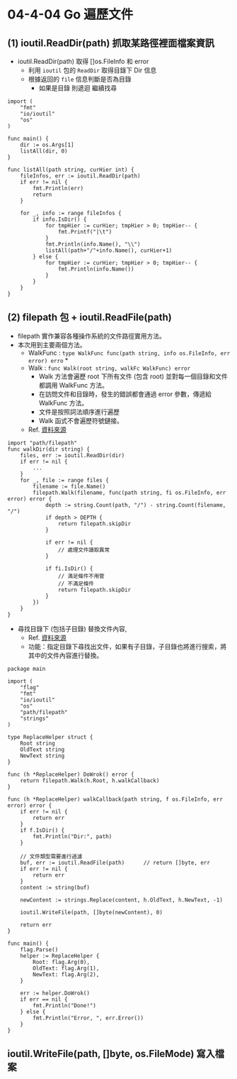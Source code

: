 # 04-4-04 Go 遍歷文件

## (1) ioutil.ReadDir(path) 抓取某路徑裡面檔案資訊

* ioutil.ReadDir(path) 取得 []os.FileInfo 和 error
	* 利用 `ioutil` 包的 `ReadDir` 取得目錄下 Dir 信息
	* 根據返回的 `file` 信息判斷是否為目錄
		* 如果是目錄 則遞迴 繼續找尋
```
import (
	"fmt"
	"io/ioutil"
	"os"
)

func main() {
	dir := os.Args[1]
	listAll(dir, 0)
}

func listAll(path string, curHier int) {
	fileInfos, err := ioutil.ReadDir(path)
	if err != nil {
		fmt.Println(err)
		return
	}

	for _, info := range fileInfos {
		if info.IsDir() {
			for tmpHier := curHier; tmpHier > 0; tmpHier-- {
				fmt.Printf("|\t")
			}
			fmt.Println(info.Name(), "\\")
			listAll(path+"/"+info.Name(), curHier+1)
		} else {
			for tmpHier := curHier; tmpHier > 0; tmpHier-- {
				fmt.Println(info.Name())
			}
		}
	}
}
```

## (2) filepath 包 + ioutil.ReadFile(path)

* filepath 實作兼容各種操作系統的文件路徑實用方法。
* 本次用到主要兩個方法。
	* WalkFunc : `type WalkFunc func(path string, info os.FileInfo, err error) erro`
		*  
	* Walk : `func Walk(root string, walkFc WalkFunc) error`
		* Walk 方法會遍歷 root 下所有文件 (包含 root) 並對每一個目錄和文件都調用 WalkFunc 方法。
		* 在訪問文件和目錄時，發生的錯誤都會通過 error 參數，傳遞給 WalkFunc 方法。
		* 文件是按照詞法順序進行遍歷
		* Walk 函式不會遍歷符號鏈接。
	* Ref. [資料來源](https://blog.csdn.net/sylar_d/article/details/51965408)

```
import "path/filepath"
func walkDir(dir string) {
	files, err := ioutil.ReadDir(dir)
	if err != nil {
		...
	}
	for _, file := range files {
		filename := file.Name()
		filepath.Walk(filename, func(path string, fi os.FileInfo, err error) error {
			depth := string.Count(path, "/") - string.Count(filename, "/")
			if depth > DEPTH {
				return filepath.skipDir
			}

			if err != nil {
				// 處理文件讀取異常
			}

			if fi.IsDir() {
				// 滿足條件不用管
				// 不滿足條件 
				return filepath.skipDir
			}
		})
	}
}
```

* 尋找目錄下 (包括子目錄) 替換文件內容,
	* Ref. [資料來源](https://www.cnblogs.com/howDo/p/3855901.html)
	* 功能：指定目錄下尋找出文件，如果有子目錄，子目錄也將進行搜索，將其中的文件內容進行替換。

```
package main

import (
	"flag"
	"fmt"
	"io/ioutil"
	"os"
	"path/filepath"
	"strings"
)

type ReplaceHelper struct {
	Root string
	OldText string
	NewText string
}

func (h *ReplaceHelper) DoWrok() error {
	return filepath.Walk(h.Root, h.walkCallback)
}

func (h *ReplaceHelper) walkCallback(path string, f os.FileInfo, err error) error {
	if err != nil {
		return err
	}
	if f.IsDir() {
		fmt.Println("Dir:", path)
	}

	// 文件類型需要進行過濾
	buf, err := ioutil.ReadFile(path)      // return []byte, err
	if err != nil {
		return err
	}
	content := string(buf)
	
	newContent := strings.Replace(content, h.OldText, h.NewText, -1)

	ioutil.WriteFile(path, []byte(newContent), 0)

	return err
}

func main() {
	flag.Parse()
	helper := ReplaceHelper {
		Root: flag.Arg(0),
		OldText: flag.Arg(1),
		NewText: flag.Arg(2),
	}

	err := helper.DoWrok()
	if err == nil {	
		fmt.Println("Done!")
	} else {
		fmt.Println("Error, ", err.Error())
	}
}
```


## ioutil.WriteFile(path, []byte, os.FileMode) 寫入檔案